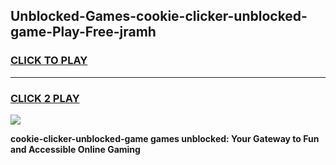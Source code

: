 
## Unblocked-Games-cookie-clicker-unblocked-game-Play-Free-jramh
<h3>
<a href="https://premium76.site?title=cookie-clicker-unblocked-game&ref=20M">CLICK TO PLAY</a></h3>
<hr>

<h3>
<a href="https://premium76.site?title=cookie-clicker-unblocked-game&ref=20M">CLICK 2 PLAY</a>
  
</h3>

<a href="https://premium76.site?title=cookie-clicker-unblocked-game&ref=19M"><img src="https://clearcache.store/games.png"></a>


**cookie-clicker-unblocked-game games unblocked: Your Gateway to Fun and Accessible Online Gaming**
